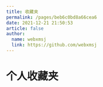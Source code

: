 ```yaml
---
title: 收藏夹
permalink: /pages/beb6c0bd8a66cea6
date: 2021-12-21 21:50:53
article: false
author:
  name: webxmsj
  link: https://github.com/webxmsj
---
```

# 个人收藏夹

